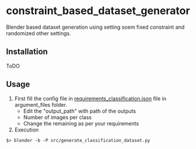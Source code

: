 # constraint_based_dataset_generator
Blender based dataset generation using setting soem fixed constraint and randomized other settings.

## Installation 

ToDO

## Usage
1. First fill the config file in [requirements_classification.json](argument_files/requirements_classification.json) file in argument_files folder.
    * Edit the "output_path" with path of the outputs
    * Number of images per class
    * Change the remaining as per your requirements 
2.  Execution
```
$> blender -b -P src/generate_classification_dataset.py 
```
